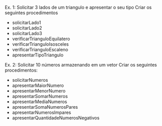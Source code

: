 Ex. 1: Solicitar 3 lados de um triangulo e apresentar o seu tipo
Criar os seguintes procedimentos
- solicitarLado1
- solicitarLado2
- solicitarLado3
- verificarTrianguloEquilatero
- verificarTrianguloIsosceles
- verificarTrianguloEscaleno
- apresentarTipoTriangulo

Ex. 2: Solicitar 10 números armazenando em um vetor
Criar os seguintes procedimentos:
- solicitarNumeros
- apresentarMaiorNumero
- apresentarMenorNumero
- apresentarSomarNumeros
- apresentarMediaNumeros
- apresentarSomaNumerosPares
- apresentarNumerosImpares
- apresentarQuantidadeNumerosNegativos